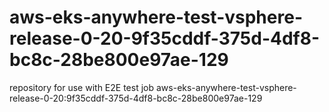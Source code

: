 # aws-eks-anywhere-test-vsphere-release-0-20-9f35cddf-375d-4df8-bc8c-28be800e97ae-129
repository for use with E2E test job aws-eks-anywhere-test-vsphere-release-0-20:9f35cddf-375d-4df8-bc8c-28be800e97ae-129
